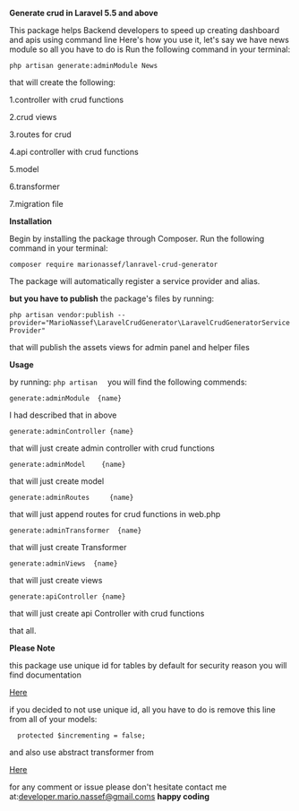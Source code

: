 **Generate crud in Laravel 5.5 and above**

This package helps Backend developers to speed up creating dashboard and apis using command line 
Here's how you use it, let's say we have news module so all you have to do is Run the following command in your terminal:

`php artisan generate:adminModule News
`

that will create the following:

1.controller with crud functions
 
2.crud views

3.routes for crud 

4.api controller with crud functions

5.model 

6.transformer

7.migration file 


**Installation** 

Begin by installing the package through Composer. Run the following command in your terminal:

`composer require marionassef/lanravel-crud-generator
`

The package will automatically register a service provider and alias.

**but you have to publish** the package's files by running:

`php artisan vendor:publish --provider="MarioNassef\LaravelCrudGenerator\LaravelCrudGeneratorServiceProvider"`


that will publish the assets views for admin panel and helper files

**Usage**

by running:
`php artisan 
`
you will find the following commends:

` generate:adminModule  {name}
`

I had described that in above

`generate:adminController {name}`

that will just create admin controller with crud functions


` generate:adminModel    {name}    
` 

that will just create model

`generate:adminRoutes     {name}  
` 

that will just append routes for crud functions in web.php 

`generate:adminTransformer  {name}
` 

that will just create Transformer

`generate:adminViews  {name}
` 

that will just create views 

`generate:apiController {name}
`

that will just create api Controller with crud functions 


that all.

**Please Note** 

this package use unique id for tables by default for security reason you will find documentation   
<p><a href="https://github.com/webpatser/laravel-uuid">Here</a> </p>

if you decided to not use unique id, all you have to do is remove this line from all of your models:

`   protected $incrementing = false;
`

and also use abstract transformer from <p><a href="https://github.com/themsaid/laravel-model-transformer">Here</a> </p>



for any comment or issue please don't hesitate contact me at:developer.mario.nassef@gmail.coms
**happy coding**